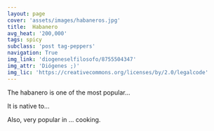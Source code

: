 ```yaml
---
layout: page
cover: 'assets/images/habaneros.jpg'
title:  Habanero
avg_heat: '200,000'
tags: spicy
subclass: 'post tag-peppers'
navigation: True
img_link: 'diogeneselfilosofo/8755504347'
img_attr: 'Diógenes ;)'
img_lic: 'https://creativecommons.org/licenses/by/2.0/legalcode'
---
```

The habanero is one of the most popular...

It is native to...

Also, very popular in ... cooking.

<script type="text/javascript">
amzn_assoc_placement = "adunit0";
amzn_assoc_tracking_id = "loucalnet-20";
amzn_assoc_ad_mode = "manual";
amzn_assoc_ad_type = "smart";
amzn_assoc_marketplace = "amazon";
amzn_assoc_region = "US";
amzn_assoc_linkid = "c0ff08a88e08dc9aecff53784e734b67";
amzn_assoc_asins = "B00GVNZ2BW,B00BVUAPQ2,B00ATJTUXU,B0092JTRAO";
amzn_assoc_title = "Chiles.xyz top suggested habanero buys";
</script>
<script src="//z-na.amazon-adsystem.com/widgets/onejs?MarketPlace=US"></script>